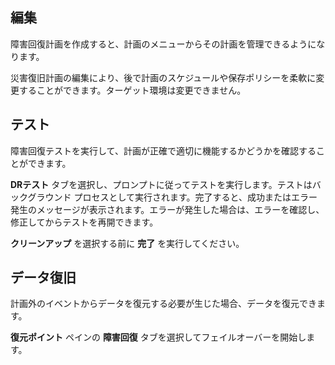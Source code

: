 編集
----

障害回復計画を作成すると、計画のメニューからその計画を管理できるようになります。

災害復旧計画の編集により、後で計画のスケジュールや保存ポリシーを柔軟に変更することができます。ターゲット環境は変更できません。

テスト
------

障害回復テストを実行して、計画が正確で適切に機能するかどうかを確認することができます。

**DRテスト** タブを選択し、プロンプトに従ってテストを実行します。テストはバックグラウンド プロセスとして実行されます。完了すると、成功またはエラー発生のメッセージが表示されます。エラーが発生した場合は、エラーを確認し、修正してからテストを再開できます。

**クリーンアップ** を選択する前に **完了** を実行してください。

データ復旧
----------

計画外のイベントからデータを復元する必要が生じた場合、データを復元できます。

**復元ポイント** ペインの **障害回復** タブを選択してフェイルオーバーを開始します。

